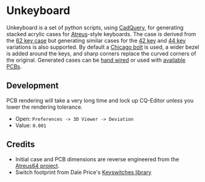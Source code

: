# Unkeyboard

Unkeyboard is a set of python scripts, using [CadQuery](https://cadquery.readthedocs.io/), for generating stacked acrylic cases for [Atreus](https://github.com/profet23/atreus62)-style keyboards. The case is derived from the [62 key case](https://github.com/profet23/atreus62) but generating similar cases for the [42 key](https://atreus.technomancy.us/) and [44 key](https://shop.keyboard.io/products/keyboardio-atreus) variations is also supported. By default a [Chicago bolt](https://en.wikipedia.org/wiki/Sex_bolt) is used, a wider bezel is added around the keys, and sharp corners replace the curved corners of the original. Generated cases can be [hand wired](https://beta.docs.qmk.fm/using-qmk/guides/keyboard-building/hand_wire) or used with [available PCBs](https://shop.profetkeyboards.com/product/atreus62-pcb).

## Development

PCB rendering will take a very long time and lock up CQ-Editor unless you lower the rendering tolerance.

* Open: `Preferences -> 3D Viewer -> Deviation`
* Value: `0.001`

## Credits

* Initial case and PCB dimensions are reverse engineered from the [Atreus64 project](https://github.com/profet23/atreus62).
* Switch footprint from Dale Price's [Keyswitches library](https://github.com/daprice/keyswitches.pretty)
